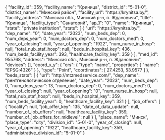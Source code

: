 {
    "facility_id": 359,
    "facility_name": "Криница",
    "district_id": "5-01-0",
    "district_name": "Минский район",
    "facility_url": "https:\/\/krynitsa.by\/",
    "facility_address": "Минская обл., Минский р-н, п. Ждановичи",
    "title": "Криница",
    "facility_type": "Санаторий",
    "ap_1": "0",
    "name": "Криница",
    "state": "private institution",
    "stats": [
        {
            "url": "https:\/\/krynitsa.by\/",
            "dep_name": "0",
            "date_year": "2023",
            "num_beds_dep": 0,
            "num_deps_year": 0,
            "num_doctors_dep": 0,
            "num_doctors_med": 0,
            "year_of_closing": null,
            "year_of_opening": "1922",
            "num_nurse_in_hosp": null,
            "total_nub_staf_hosp": null,
            "beds_in_hospital_key": 436,
            "num_beds_facility_year": 393,
            "healthcare_facility_key": 359
        }
    ],
    "med_id": 955768,
    "address": "Минская обл., Минский р-н, п. Ждановичи",
    "devices": [],
    "coord_x_y": {
        "crs": {
            "type": "name",
            "properties": {
                "name": "EPSG:4326"
            }
        },
        "type": "Point",
        "coordinates": [
            27.4253,
            53.9577
        ]
    },
    "beds_stats": [
        {
            "url": "http:\/\/mtzmedservice.com\/",
            "dep_name": "рентгенологическое отделение",
            "date_year": "2023",
            "num_beds_dep": 0,
            "num_deps_year": 13,
            "num_doctors_dep": 0,
            "num_doctors_med": 0,
            "year_of_closing": null,
            "year_of_opening": "0",
            "num_nurse_in_hosp": null,
            "total_nub_staf_hosp": null,
            "beds_in_hospital_key": 359,
            "num_beds_facility_year": 0,
            "healthcare_facility_key": 321
        }
    ],
    "job_offers": [
        {
            "locality": null,
            "job_offer_key": 135,
            "date_of_data_update": null,
            "number_of_job_offers": null,
            "healthcare_facility_key": 359,
            "number_of_job_offers_for_midlevel": null
        }
    ],
    "place_name": "Минск",
    "place_type": "city",
    "division_id": "5-01-0",
    "year_of_closing": null,
    "year_of_opening": "1922",
    "healthcare_facility_key": 359,
    "administrative_division_id": "5-01-0"
}